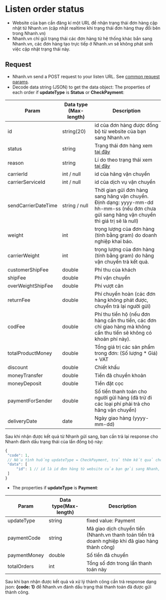 # Listen order status

- Website của bạn cần đăng kí một URL để nhận trạng thái đơn hàng cập nhật từ Nhanh.vn (cập nhật realtime khi trạng thái đơn hàng thay đổi bên trong Nhanh.vn)
- Nhanh.vn chỉ gửi trạng thái các đơn hàng từ hệ thống khác bắn sang Nhanh.vn, các đơn hàng tạo trực tiếp ở Nhanh.vn sẽ không phát sinh việc cập nhật trạng thái này.
 
## Request

- Nhanh.vn send a POST request to your listen URL. See [common request params](/docs/api.md#request).
- Decode data string (JSON) to get the data object: The properties of each order if **updateType** is **Status** or **CheckPayment**:
  
Param | Data type (Max-length) | Description
----------- | ---------------- | --------
id | string(20) | id của đơn hàng được đồng bộ từ website của bạn sang Nhanh.vn
status | string | Trạng thái đơn hàng xem [tại đây](/docs/glossary.md#order-status)
reason | string | Lí do theo trạng thái xem [tại đây](/docs/glossary.md#order-reason)
carrierId | int / null | id của hãng vận chuyển 
carrierServiceId | int / null | id của dịch vụ vận chuyển
sendCarrierDateTime | string / null | Thời gian gửi đơn hàng sang hãng vận chuyển. Định dạng: yyyy-mm-dd hh-mm-ss (nếu đơn chưa gửi sang hãng vận chuyển thì giá trị sẽ là null)
weight | int | trọng lượng của đơn hàng (tính bằng gram) do doanh nghiệp khai báo.
carrierWeight | int | trọng lượng của đơn hàng (tính bằng gram) do hãng vận chuyển trả kết quả.
customerShipFee | double | Phí thu của khách
shipFee | double | Phí vận chuyển
overWeightShipFee | double | Phí vượt cân
returnFee | double | Phí chuyển hoàn (các đơn hàng không phát được, chuyển trả lại người gửi)
codFee | double | Phí thu tiền hộ (nếu đơn hàng cần thu tiền, các đơn chỉ giao hàng mà không cần thu tiền sẽ không có khoản phí này).
totalProductMoney | double | Tổng giá trị các sản phẩm trong đơn: (Số lượng * Giá) + VAT
discount | double | Chiết khấu
moneyTransfer | double | Tiền đã chuyển khoản
moneyDeposit  | double | Tiền đặt cọc
paymentForSender | double | Số tiền thanh toán cho người gửi hàng (đã trừ đi các loại phí phải trả cho hãng vận chuyển)
deliveryDate | date | Ngày giao hàng (yyyy-mm-dd)

 Sau khi nhận được kết quả từ Nhanh gửi sang, bạn cần trả lại response cho Nhanh đánh dấu trạng thái của lần đồng bộ này: 
 ```js
{
  "code": 1,
  // Nếu tình huống updateType = CheckPayment, trả thêm kết quả cho từng đơn
  "data": [
      "id": 1 // id là id đơn hàng từ website của bạn gửi sang Nhanh, 1 là check thanh toán thành công, 0 là check thanh toán không thành công
  ]
}
 ```
  - The properties if **updateType** is **Payment**:
  
Param | Data type(Max-length) | Description
----------- | ---------------- | --------
updateType | string | fixed value: Payment
paymentCode | string | Mã giao dịch chuyển tiền (Nhanh.vn thanh toán tiền trả doanh nghiệp khi đã giao hàng thành công)
paymentMoney | double | Số tiền đã chuyển
totalOrders | int | Tổng số đơn trong lần thanh toán này

  Sau khi bạn nhận được kết quả và xử lý thành công cần trả response dạng json: **{code: 1}** để Nhanh.vn đánh dấu trạng thái thanh toán đã được gửi thành công.
  
  
